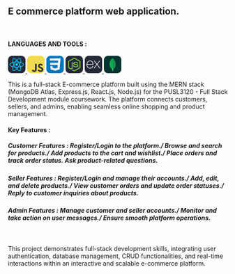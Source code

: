 <h2 align="left">E commerce platform web application.</h2><br/>
<h4 align="left">LANGUAGES AND TOOLS :</h3>
<p align="left"> 
<a href="https://reactjs.org/" target="_blank" rel="noreferrer"> <img src="language-icons/React-Dark.svg" alt="react" width="40" height="40"/> </a>
<a href="https://developer.mozilla.org/en-US/docs/Web/JavaScript" target="_blank" rel="noreferrer"> <img src="language-icons/JavaScript.svg" alt="javascript" width="40" height="40"/> </a>
<a href="https://www.w3schools.com/css/" target="_blank" rel="noreferrer"> <img src="language-icons/CSS.svg" alt="css3" width="40" height="40"/> </a>
<a href="https://nodejs.org" target="_blank" rel="noreferrer"> <img src="language-icons/NodeJS-Dark.svg" alt="nodejs" width="40" height="40"/> </a>
<a href="https://expressjs.com" target="_blank" rel="noreferrer"> <img src="language-icons/ExpressJS-Dark.svg" alt="express" width="40" height="40"/> </a>
<a href="https://www.mongodb.com/" target="_blank" rel="noreferrer"> <img src="language-icons/MongoDB.svg" alt="mongodb" width="40" height="40"/> </a>


<p align="left">This is a full-stack E-commerce platform built using the MERN stack (MongoDB Atlas, Express.js, React.js, Node.js) for the PUSL3120 - Full Stack Development module coursework. The platform connects customers, sellers, and admins, enabling seamless online shopping and product management.</p>
<h4 align="left">Key Features :</h4>
<h5 align="left">Customer Features : Register/Login to the platform./
Browse and search for products./
Add products to the cart and wishlist./
Place orders and track order status.
Ask product-related questions.</h5>
<h5 align="left">Seller Features : Register/Login and manage their accounts./
Add, edit, and delete products./
View customer orders and update order statuses./
Reply to customer inquiries about products.</h5>
<h5 align="left">Admin Features : Manage customer and seller accounts./
Monitor and take action on user messages./
Ensure smooth platform operations.</h5>
<br/>
<p align="left">This project demonstrates full-stack development skills, integrating user authentication, database management, CRUD functionalities, and real-time interactions within an interactive and scalable e-commerce platform.</p>

